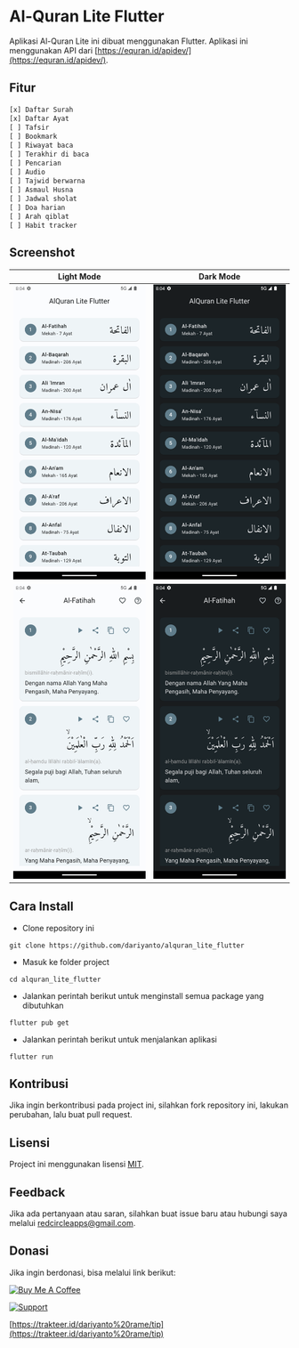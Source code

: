 # Al-Quran Lite Flutter

Aplikasi Al-Quran Lite ini dibuat menggunakan Flutter. Aplikasi ini menggunakan API dari [https://equran.id/apidev/](https://equran.id/apidev/).

## Fitur
    [x] Daftar Surah
    [x] Daftar Ayat
    [ ] Tafsir
    [ ] Bookmark
    [ ] Riwayat baca
    [ ] Terakhir di baca
    [ ] Pencarian
    [ ] Audio
    [ ] Tajwid berwarna
    [ ] Asmaul Husna
    [ ] Jadwal sholat
    [ ] Doa harian
    [ ] Arah qiblat
    [ ] Habit tracker

## Screenshot

<!-- create 2 x 3 table with header Light Mode and Dark Mode -->
| Light Mode | Dark Mode |
|------------|-----------|
|![Screenshot](screenshot/light_1.png)|![Screenshot](screenshot/dark_1.png)|
|![Screenshot](screenshot/light_2.png)|![Screenshot](screenshot/dark_2.png)|

## Cara Install
- Clone repository ini
```
git clone https://github.com/dariyanto/alquran_lite_flutter
```

- Masuk ke folder project
```
cd alquran_lite_flutter
```

- Jalankan perintah berikut untuk menginstall semua package yang dibutuhkan
```
flutter pub get
```

- Jalankan perintah berikut untuk menjalankan aplikasi
```
flutter run
```

## Kontribusi

Jika ingin berkontribusi pada project ini, silahkan fork repository ini, lakukan perubahan, lalu buat pull request.

## Lisensi

Project ini menggunakan lisensi [MIT](LICENSE).

## Feedback
Jika ada pertanyaan atau saran, silahkan buat issue baru atau hubungi saya melalui [redcircleapps@gmail.com](mailto:redcircleapps@gmail.com).

## Donasi
Jika ingin berdonasi, bisa melalui link berikut:

<a href="https://www.buymeacoffee.com/dariyan0078"><img src="https://cdn.buymeacoffee.com/buttons/v2/default-yellow.png" alt="Buy Me A Coffee" width="200"></a>

<a href="https://trakteer.id/dariyanto%20rame/tip"><img src="https://trakteer.id/images/v2/trakteer-logo-circle.png" alt="Support" width="80">
</a>

[https://trakteer.id/dariyanto%20rame/tip](https://trakteer.id/dariyanto%20rame/tip)